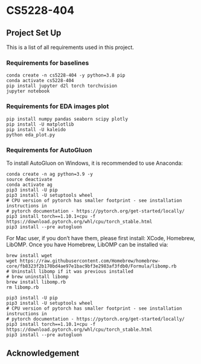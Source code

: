 # CS5228-404

## Project Set Up
This is a list of all requirements used in this project.
### Requirements for baselines

```
conda create -n cs5228-404 -y python=3.8 pip
conda activate cs5228-404
pip install jupyter d2l torch torchvision
jupyter notebook
```

### Requirements for EDA images plot 

```
pip install numpy pandas seaborn scipy plotly
pip install -U matplotlib
pip install -U kaleido
python eda_plot.py
```

### Requirements for AutoGluon
To install AutoGluon on Windows, it is recommended to use Anaconda:
```
conda create -n ag python=3.9 -y
source deactivate
conda activate ag
pip3 install -U pip
pip3 install -U setuptools wheel
# CPU version of pytorch has smaller footprint - see installation instructions in
# pytorch documentation - https://pytorch.org/get-started/locally/
pip3 install torch==1.10.1+cpu -f https://download.pytorch.org/whl/cpu/torch_stable.html
pip3 install --pre autogluon
```

For Mac user, if you don’t have them, please first install: XCode, Homebrew, LibOMP. Once you have Homebrew, LibOMP can be installed via:

```
brew install wget
wget https://raw.githubusercontent.com/Homebrew/homebrew-core/fb8323f2b170bd4ae97e1bac9bf3e2983af3fdb0/Formula/libomp.rb
# Uninstall libomp if it was previous installed
# brew uninstall libomp
brew install libomp.rb
rm libomp.rb

pip3 install -U pip
pip3 install -U setuptools wheel
# CPU version of pytorch has smaller footprint - see installation instructions in
# pytorch documentation - https://pytorch.org/get-started/locally/
pip3 install torch==1.10.1+cpu -f https://download.pytorch.org/whl/cpu/torch_stable.html
pip3 install --pre autogluon
```

## Acknowledgement